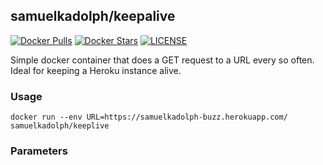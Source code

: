 ## samuelkadolph/keepalive

[![Docker Pulls](https://img.shields.io/docker/pulls/samuelkadolph/keepalive.svg)](https://hub.docker.com/r/samuelkadolph/keepalive/) [![Docker Stars](https://img.shields.io/docker/stars/samuelkadolph/keepalive.svg)](https://hub.docker.com/r/samuelkadolph/keepalive/) [![LICENSE](https://img.shields.io/github/license/samuelkadolph/docker-keepalive.svg)](LICENSE)

Simple docker container that does a GET request to a URL every so often. Ideal for keeping a Heroku instance alive.

### Usage

```
docker run --env URL=https://samuelkadolph-buzz.herokuapp.com/ samuelkadolph/keeplive
```

### Parameters
